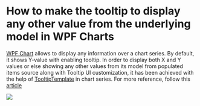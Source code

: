 # How to make the tooltip to display any other value from the underlying model in WPF Charts

[WPF Chart](https://help.syncfusion.com/wpf/charts/overview) allows to display any information over a chart series. By default, it shows Y-value with enabling tooltip. In order to display both X and Y values or else showing any other values from its model from populated items source along with Tooltip UI customization, it has been achieved with the help of [TooltipTemplate](https://help.syncfusion.com/wpf/charts/interactive-features/tooltip#customizing-the-appearance) in chart series. For more reference, follow this [article](https://www.syncfusion.com/kb/5231/?utm_medium=listing&utm_source=github-examples)

![](https://github.com/SyncfusionExamples/How-to-make-the-tooltip-to-display-any-other-value-from-the-underlying-model-in-WPF-Charts/blob/main/WPF_Chart_Tooltip_Multiple_Values.gif)
